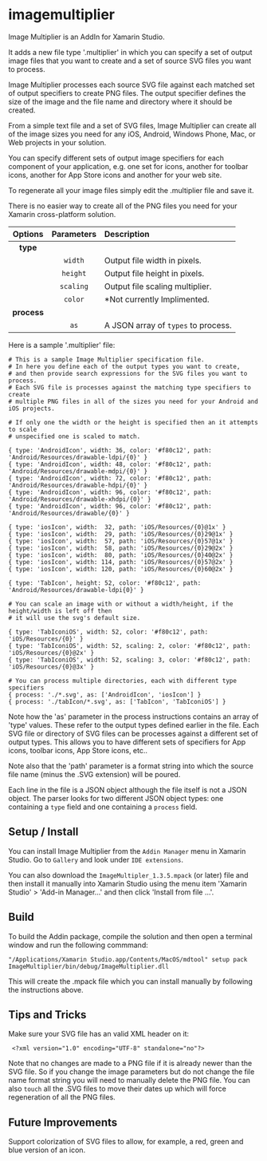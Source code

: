 # imagemultiplier

Image Multiplier is an AddIn for Xamarin Studio.

It adds a new file type '.multiplier' in which you can specify a set of output image files that
you want to create and a set of source SVG files you want to process. 

Image Multiplier processes each source SVG file against each matched set of output specifiers
to create PNG files. The output specifier defines the size of the image and the file name and
directory where it should be created.

From a simple text file and a set of SVG files, Image Multiplier can create all of the image
sizes you need for any iOS, Android, Windows Phone, Mac, or Web projects in your solution.

You can specify different sets of output image specifiers for each component of your application,
e.g. one set for icons, another for toolbar icons, another for App Store icons and another for
your web site.

To regenerate all your image files simply edit the .multiplier file and save it.

There is no easier way to create all of the PNG files you need for your Xamarin cross-platform
solution.

| Options		| Parameters	| Description							|
| :-----------: | :-----------: | :------------------------------------ |
| __type__		| 				| 										|
|				| `width` 		| Output file width in pixels.			|
|				| `height` 		| Output file height in pixels.			|
|				| `scaling` 	| Output file scaling multiplier.		|
|				| `color` 		| *Not currently Implimented.			|
| __process__	| 				| 										|
|				| `as`	 		| A JSON array of `types` to process.	|

Here is a sample '.multiplier' file:

    # This is a sample Image Multiplier specification file.
    # In here you define each of the output types you want to create,
    # and then provide search expressions for the SVG files you want to process.
    # Each SVG file is processes against the matching type specifiers to create
    # multiple PNG files in all of the sizes you need for your Android and iOS projects.

    # If only one the width or the height is specified then an it attempts to scale 
    # unspecified one is scaled to match. 

    { type: 'AndroidIcon', width: 36, color: '#f80c12', path: 'Android/Resources/drawable-ldpi/{0}' }
    { type: 'AndroidIcon', width: 48, color: '#f80c12', path: 'Android/Resources/drawable-mdpi/{0}' }
    { type: 'AndroidIcon', width: 72, color: '#f80c12', path: 'Android/Resources/drawable-hdpi/{0}' }
    { type: 'AndroidIcon', width: 96, color: '#f80c12', path: 'Android/Resources/drawable-xhdpi/{0}' }
    { type: 'AndroidIcon', width: 96, color: '#f80c12', path: 'Android/Resources/drawable/{0}' }
    
    { type: 'iosIcon', width:  32, path: 'iOS/Resources/{0}@1x' }
    { type: 'iosIcon', width:  29, path: 'iOS/Resources/{0}29@1x' }
    { type: 'iosIcon', width:  57, path: 'iOS/Resources/{0}57@1x' }
    { type: 'iosIcon', width:  58, path: 'iOS/Resources/{0}29@2x' }
    { type: 'iosIcon', width:  80, path: 'iOS/Resources/{0}40@2x' }
    { type: 'iosIcon', width: 114, path: 'iOS/Resources/{0}57@2x' }
    { type: 'iosIcon', width: 120, path: 'iOS/Resources/{0}60@2x' }

    { type: 'TabIcon', height: 52, color: '#f80c12', path: 'Android/Resources/drawable-ldpi{0}' }

    # You can scale an image with or without a width/height, if the height/width is left off then
    # it will use the svg's default size. 

    { type: 'TabIconiOS', width: 52, color: '#f80c12', path: 'iOS/Resources/{0}' }
    { type: 'TabIconiOS', width: 52, scaling: 2, color: '#f80c12', path: 'iOS/Resources/{0}@2x' }
   	{ type: 'TabIconiOS', width: 52, scaling: 3, color: '#f80c12', path: 'iOS/Resources/{0}@3x' }

    # You can process multiple directories, each with different type specifiers
    { process: './*.svg', as: ['AndroidIcon', 'iosIcon'] }
    { process: './tabIcon/*.svg', as: ['TabIcon', 'TabIconiOS'] }

Note how the 'as' parameter in the process instructions contains an array of 'type' values. These
refer to the output types defined earlier in the file. Each SVG file or directory of SVG files can
be processes against a different set of output types. This allows you to have different sets of specifiers
for App icons, toolbar icons, App Store icons, etc..

Note also that the 'path' parameter is a format string into which the source file name (minus the .SVG
extension) will be poured.

Each line in the file is a JSON object although the file itself is not a JSON object. The parser looks
for two different JSON object types: one containing a `type` field and one containing a `process` field.

## Setup / Install

You can install Image Multiplier from the `Addin Manager` menu in Xamarin Studio. Go to `Gallery` and look
under `IDE extensions`.

You can also download the `ImageMultipler_1.3.5.mpack` (or later) file and then install it
manually into Xamarin Studio using the menu item 'Xamarin Studio' > 'Add-in Manager...' and then click 'Install from file ...'.

## Build

To build the Addin package, compile the solution and then open a terminal window and run the following commmand:

    "/Applications/Xamarin Studio.app/Contents/MacOS/mdtool" setup pack ImageMultiplier/bin/debug/ImageMultiplier.dll

This will create the .mpack file which you can install manually by following the instructions above.

## Tips and Tricks

Make sure your SVG file has an valid XML header on it:

     <?xml version="1.0" encoding="UTF-8" standalone="no"?>

Note that no changes are made to a PNG file if it is already newer than the SVG file. So if you
change the image parameters but do not change the file name format string you will need to 
manually delete the PNG file. You can also `touch` all the .SVG files to move their dates up
which will force regeneration of all the PNG files.


## Future Improvements

Support colorization of SVG files to allow, for example, a red, green and blue version of an icon.




